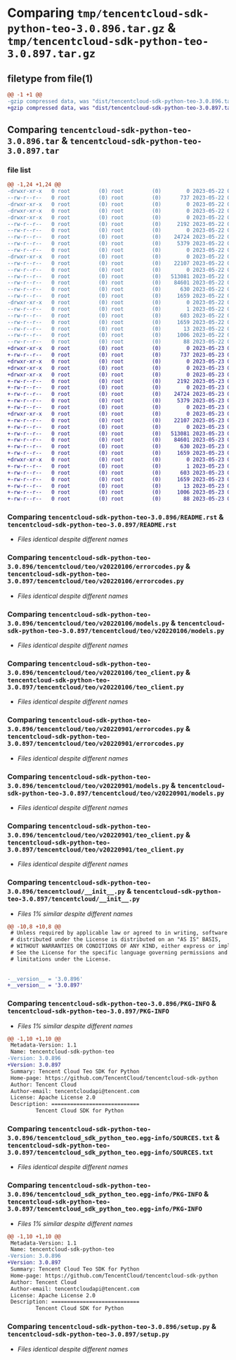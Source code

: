 # Comparing `tmp/tencentcloud-sdk-python-teo-3.0.896.tar.gz` & `tmp/tencentcloud-sdk-python-teo-3.0.897.tar.gz`

## filetype from file(1)

```diff
@@ -1 +1 @@
-gzip compressed data, was "dist/tencentcloud-sdk-python-teo-3.0.896.tar", last modified: Mon May 22 00:34:20 2023, max compression
+gzip compressed data, was "dist/tencentcloud-sdk-python-teo-3.0.897.tar", last modified: Tue May 23 02:33:12 2023, max compression
```

## Comparing `tencentcloud-sdk-python-teo-3.0.896.tar` & `tencentcloud-sdk-python-teo-3.0.897.tar`

### file list

```diff
@@ -1,24 +1,24 @@
-drwxr-xr-x   0 root         (0) root         (0)        0 2023-05-22 00:34:20.000000 tencentcloud-sdk-python-teo-3.0.896/
--rw-r--r--   0 root         (0) root         (0)      737 2023-05-22 00:34:20.000000 tencentcloud-sdk-python-teo-3.0.896/README.rst
-drwxr-xr-x   0 root         (0) root         (0)        0 2023-05-22 00:34:20.000000 tencentcloud-sdk-python-teo-3.0.896/tencentcloud/
-drwxr-xr-x   0 root         (0) root         (0)        0 2023-05-22 00:34:20.000000 tencentcloud-sdk-python-teo-3.0.896/tencentcloud/teo/
-drwxr-xr-x   0 root         (0) root         (0)        0 2023-05-22 00:34:20.000000 tencentcloud-sdk-python-teo-3.0.896/tencentcloud/teo/v20220106/
--rw-r--r--   0 root         (0) root         (0)     2192 2023-05-22 00:34:20.000000 tencentcloud-sdk-python-teo-3.0.896/tencentcloud/teo/v20220106/errorcodes.py
--rw-r--r--   0 root         (0) root         (0)        0 2023-05-22 00:34:20.000000 tencentcloud-sdk-python-teo-3.0.896/tencentcloud/teo/v20220106/__init__.py
--rw-r--r--   0 root         (0) root         (0)    24724 2023-05-22 00:34:20.000000 tencentcloud-sdk-python-teo-3.0.896/tencentcloud/teo/v20220106/models.py
--rw-r--r--   0 root         (0) root         (0)     5379 2023-05-22 00:34:20.000000 tencentcloud-sdk-python-teo-3.0.896/tencentcloud/teo/v20220106/teo_client.py
--rw-r--r--   0 root         (0) root         (0)        0 2023-05-22 00:34:20.000000 tencentcloud-sdk-python-teo-3.0.896/tencentcloud/teo/__init__.py
-drwxr-xr-x   0 root         (0) root         (0)        0 2023-05-22 00:34:20.000000 tencentcloud-sdk-python-teo-3.0.896/tencentcloud/teo/v20220901/
--rw-r--r--   0 root         (0) root         (0)    22107 2023-05-22 00:34:20.000000 tencentcloud-sdk-python-teo-3.0.896/tencentcloud/teo/v20220901/errorcodes.py
--rw-r--r--   0 root         (0) root         (0)        0 2023-05-22 00:34:20.000000 tencentcloud-sdk-python-teo-3.0.896/tencentcloud/teo/v20220901/__init__.py
--rw-r--r--   0 root         (0) root         (0)   513081 2023-05-22 00:34:20.000000 tencentcloud-sdk-python-teo-3.0.896/tencentcloud/teo/v20220901/models.py
--rw-r--r--   0 root         (0) root         (0)    84601 2023-05-22 00:34:20.000000 tencentcloud-sdk-python-teo-3.0.896/tencentcloud/teo/v20220901/teo_client.py
--rw-r--r--   0 root         (0) root         (0)      630 2023-05-22 00:34:20.000000 tencentcloud-sdk-python-teo-3.0.896/tencentcloud/__init__.py
--rw-r--r--   0 root         (0) root         (0)     1659 2023-05-22 00:34:20.000000 tencentcloud-sdk-python-teo-3.0.896/PKG-INFO
-drwxr-xr-x   0 root         (0) root         (0)        0 2023-05-22 00:34:20.000000 tencentcloud-sdk-python-teo-3.0.896/tencentcloud_sdk_python_teo.egg-info/
--rw-r--r--   0 root         (0) root         (0)        1 2023-05-22 00:34:20.000000 tencentcloud-sdk-python-teo-3.0.896/tencentcloud_sdk_python_teo.egg-info/dependency_links.txt
--rw-r--r--   0 root         (0) root         (0)      603 2023-05-22 00:34:20.000000 tencentcloud-sdk-python-teo-3.0.896/tencentcloud_sdk_python_teo.egg-info/SOURCES.txt
--rw-r--r--   0 root         (0) root         (0)     1659 2023-05-22 00:34:20.000000 tencentcloud-sdk-python-teo-3.0.896/tencentcloud_sdk_python_teo.egg-info/PKG-INFO
--rw-r--r--   0 root         (0) root         (0)       13 2023-05-22 00:34:20.000000 tencentcloud-sdk-python-teo-3.0.896/tencentcloud_sdk_python_teo.egg-info/top_level.txt
--rw-r--r--   0 root         (0) root         (0)     1006 2023-05-22 00:34:20.000000 tencentcloud-sdk-python-teo-3.0.896/setup.py
--rw-r--r--   0 root         (0) root         (0)       88 2023-05-22 00:34:20.000000 tencentcloud-sdk-python-teo-3.0.896/setup.cfg
+drwxr-xr-x   0 root         (0) root         (0)        0 2023-05-23 02:33:12.000000 tencentcloud-sdk-python-teo-3.0.897/
+-rw-r--r--   0 root         (0) root         (0)      737 2023-05-23 02:33:12.000000 tencentcloud-sdk-python-teo-3.0.897/README.rst
+drwxr-xr-x   0 root         (0) root         (0)        0 2023-05-23 02:33:12.000000 tencentcloud-sdk-python-teo-3.0.897/tencentcloud/
+drwxr-xr-x   0 root         (0) root         (0)        0 2023-05-23 02:33:12.000000 tencentcloud-sdk-python-teo-3.0.897/tencentcloud/teo/
+drwxr-xr-x   0 root         (0) root         (0)        0 2023-05-23 02:33:12.000000 tencentcloud-sdk-python-teo-3.0.897/tencentcloud/teo/v20220106/
+-rw-r--r--   0 root         (0) root         (0)     2192 2023-05-23 02:33:12.000000 tencentcloud-sdk-python-teo-3.0.897/tencentcloud/teo/v20220106/errorcodes.py
+-rw-r--r--   0 root         (0) root         (0)        0 2023-05-23 02:33:12.000000 tencentcloud-sdk-python-teo-3.0.897/tencentcloud/teo/v20220106/__init__.py
+-rw-r--r--   0 root         (0) root         (0)    24724 2023-05-23 02:33:12.000000 tencentcloud-sdk-python-teo-3.0.897/tencentcloud/teo/v20220106/models.py
+-rw-r--r--   0 root         (0) root         (0)     5379 2023-05-23 02:33:12.000000 tencentcloud-sdk-python-teo-3.0.897/tencentcloud/teo/v20220106/teo_client.py
+-rw-r--r--   0 root         (0) root         (0)        0 2023-05-23 02:33:12.000000 tencentcloud-sdk-python-teo-3.0.897/tencentcloud/teo/__init__.py
+drwxr-xr-x   0 root         (0) root         (0)        0 2023-05-23 02:33:12.000000 tencentcloud-sdk-python-teo-3.0.897/tencentcloud/teo/v20220901/
+-rw-r--r--   0 root         (0) root         (0)    22107 2023-05-23 02:33:12.000000 tencentcloud-sdk-python-teo-3.0.897/tencentcloud/teo/v20220901/errorcodes.py
+-rw-r--r--   0 root         (0) root         (0)        0 2023-05-23 02:33:12.000000 tencentcloud-sdk-python-teo-3.0.897/tencentcloud/teo/v20220901/__init__.py
+-rw-r--r--   0 root         (0) root         (0)   513081 2023-05-23 02:33:12.000000 tencentcloud-sdk-python-teo-3.0.897/tencentcloud/teo/v20220901/models.py
+-rw-r--r--   0 root         (0) root         (0)    84601 2023-05-23 02:33:12.000000 tencentcloud-sdk-python-teo-3.0.897/tencentcloud/teo/v20220901/teo_client.py
+-rw-r--r--   0 root         (0) root         (0)      630 2023-05-23 02:33:12.000000 tencentcloud-sdk-python-teo-3.0.897/tencentcloud/__init__.py
+-rw-r--r--   0 root         (0) root         (0)     1659 2023-05-23 02:33:12.000000 tencentcloud-sdk-python-teo-3.0.897/PKG-INFO
+drwxr-xr-x   0 root         (0) root         (0)        0 2023-05-23 02:33:12.000000 tencentcloud-sdk-python-teo-3.0.897/tencentcloud_sdk_python_teo.egg-info/
+-rw-r--r--   0 root         (0) root         (0)        1 2023-05-23 02:33:12.000000 tencentcloud-sdk-python-teo-3.0.897/tencentcloud_sdk_python_teo.egg-info/dependency_links.txt
+-rw-r--r--   0 root         (0) root         (0)      603 2023-05-23 02:33:12.000000 tencentcloud-sdk-python-teo-3.0.897/tencentcloud_sdk_python_teo.egg-info/SOURCES.txt
+-rw-r--r--   0 root         (0) root         (0)     1659 2023-05-23 02:33:12.000000 tencentcloud-sdk-python-teo-3.0.897/tencentcloud_sdk_python_teo.egg-info/PKG-INFO
+-rw-r--r--   0 root         (0) root         (0)       13 2023-05-23 02:33:12.000000 tencentcloud-sdk-python-teo-3.0.897/tencentcloud_sdk_python_teo.egg-info/top_level.txt
+-rw-r--r--   0 root         (0) root         (0)     1006 2023-05-23 02:33:12.000000 tencentcloud-sdk-python-teo-3.0.897/setup.py
+-rw-r--r--   0 root         (0) root         (0)       88 2023-05-23 02:33:12.000000 tencentcloud-sdk-python-teo-3.0.897/setup.cfg
```

### Comparing `tencentcloud-sdk-python-teo-3.0.896/README.rst` & `tencentcloud-sdk-python-teo-3.0.897/README.rst`

 * *Files identical despite different names*

### Comparing `tencentcloud-sdk-python-teo-3.0.896/tencentcloud/teo/v20220106/errorcodes.py` & `tencentcloud-sdk-python-teo-3.0.897/tencentcloud/teo/v20220106/errorcodes.py`

 * *Files identical despite different names*

### Comparing `tencentcloud-sdk-python-teo-3.0.896/tencentcloud/teo/v20220106/models.py` & `tencentcloud-sdk-python-teo-3.0.897/tencentcloud/teo/v20220106/models.py`

 * *Files identical despite different names*

### Comparing `tencentcloud-sdk-python-teo-3.0.896/tencentcloud/teo/v20220106/teo_client.py` & `tencentcloud-sdk-python-teo-3.0.897/tencentcloud/teo/v20220106/teo_client.py`

 * *Files identical despite different names*

### Comparing `tencentcloud-sdk-python-teo-3.0.896/tencentcloud/teo/v20220901/errorcodes.py` & `tencentcloud-sdk-python-teo-3.0.897/tencentcloud/teo/v20220901/errorcodes.py`

 * *Files identical despite different names*

### Comparing `tencentcloud-sdk-python-teo-3.0.896/tencentcloud/teo/v20220901/models.py` & `tencentcloud-sdk-python-teo-3.0.897/tencentcloud/teo/v20220901/models.py`

 * *Files identical despite different names*

### Comparing `tencentcloud-sdk-python-teo-3.0.896/tencentcloud/teo/v20220901/teo_client.py` & `tencentcloud-sdk-python-teo-3.0.897/tencentcloud/teo/v20220901/teo_client.py`

 * *Files identical despite different names*

### Comparing `tencentcloud-sdk-python-teo-3.0.896/tencentcloud/__init__.py` & `tencentcloud-sdk-python-teo-3.0.897/tencentcloud/__init__.py`

 * *Files 1% similar despite different names*

```diff
@@ -10,8 +10,8 @@
 # Unless required by applicable law or agreed to in writing, software
 # distributed under the License is distributed on an "AS IS" BASIS,
 # WITHOUT WARRANTIES OR CONDITIONS OF ANY KIND, either express or implied.
 # See the License for the specific language governing permissions and
 # limitations under the License.
 
 
-__version__ = '3.0.896'
+__version__ = '3.0.897'
```

### Comparing `tencentcloud-sdk-python-teo-3.0.896/PKG-INFO` & `tencentcloud-sdk-python-teo-3.0.897/PKG-INFO`

 * *Files 1% similar despite different names*

```diff
@@ -1,10 +1,10 @@
 Metadata-Version: 1.1
 Name: tencentcloud-sdk-python-teo
-Version: 3.0.896
+Version: 3.0.897
 Summary: Tencent Cloud Teo SDK for Python
 Home-page: https://github.com/TencentCloud/tencentcloud-sdk-python
 Author: Tencent Cloud
 Author-email: tencentcloudapi@tencent.com
 License: Apache License 2.0
 Description: ============================
         Tencent Cloud SDK for Python
```

### Comparing `tencentcloud-sdk-python-teo-3.0.896/tencentcloud_sdk_python_teo.egg-info/SOURCES.txt` & `tencentcloud-sdk-python-teo-3.0.897/tencentcloud_sdk_python_teo.egg-info/SOURCES.txt`

 * *Files identical despite different names*

### Comparing `tencentcloud-sdk-python-teo-3.0.896/tencentcloud_sdk_python_teo.egg-info/PKG-INFO` & `tencentcloud-sdk-python-teo-3.0.897/tencentcloud_sdk_python_teo.egg-info/PKG-INFO`

 * *Files 1% similar despite different names*

```diff
@@ -1,10 +1,10 @@
 Metadata-Version: 1.1
 Name: tencentcloud-sdk-python-teo
-Version: 3.0.896
+Version: 3.0.897
 Summary: Tencent Cloud Teo SDK for Python
 Home-page: https://github.com/TencentCloud/tencentcloud-sdk-python
 Author: Tencent Cloud
 Author-email: tencentcloudapi@tencent.com
 License: Apache License 2.0
 Description: ============================
         Tencent Cloud SDK for Python
```

### Comparing `tencentcloud-sdk-python-teo-3.0.896/setup.py` & `tencentcloud-sdk-python-teo-3.0.897/setup.py`

 * *Files identical despite different names*

